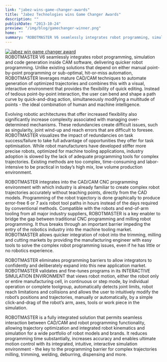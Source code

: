 ```yaml
---
link: "jabez-wins-game-changer-awards"
title: "Jabez Technologies wins Game Changer Awards"
description: ""
publishDate: "2013-10-24"
preview: "/img/blog/gamechanger-winner.png"
home: ""
summary: "ROBOTMASTER V6 seamlessly integrates robot programming, simulation and code generation inside CAM software, delivering quicker robot programming. Unlike existing solutions that depend on either manual point-by-point programming or sub-optimal, hit-or-miss automation, ROBOTMASTER leverages mature CAD/CAM techniques to automate generation of optimized trajectories."
---
```

<a href="https://www.roboticsbusinessreview.com/article/jabez_technologies_robotmaster_v6/" target="_blank"><img src="/img/blog/gamechanger-winner.png" alt="Jabez win game changer award"/></a> <br>
ROBOTMASTER V6 seamlessly integrates robot programming, simulation and code generation inside CAM software, delivering quicker robot programming. Unlike existing solutions that depend on either manual point-by-point programming or sub-optimal, hit-or-miss automation, ROBOTMASTER leverages mature CAD/CAM techniques to automate generation of optimized trajectories and combines this with a visual, interactive environment that provides the flexibility of quick editing. Instead of tedious point-by-point interaction, the user can bend and shape a path curve by quick-and-drag action, simultaneously modifying a multitude of points - the ideal combination of human and machine intelligence.

Evolving robotic architectures that offer increased flexibility also significantly increase complexity associated with managing over-determined mechanisms. These redundancies create difficult issues, such as singularity, joint wind-up and reach errors that are difficult to foresee. ROBOTMASTER visualizes the impact of redundancies on task success/failure to take full advantage of opportunities they offer for task optimisation. While robot manufacturers have developed stiffer more precise robots, optimized for machine tooling applications, industry adoption is slowed by the lack of adequate programming tools for complex trajectories. Existing methods are too complex, time-consuming and labor-intensive to be practical in today’s high mix, low volume production environment.

ROBOTMASTER integrates into the CAD/CAM CNC programming environment with which industry is already familiar to create complex robot trajectories accurately without teaching points, directly from the CAD models. Programming of the robot trajectory is done graphically to produce error-free 6 or 7 axis robot tool paths in hours instead of the days required by conventional methods. Compatible with the robots and end-of-arm tooling from all major industry suppliers, ROBOTMASTER is a key enabler to bridge the gap between traditional CNC programming and milling robot programming. It thus breaks through an important barrier impeding the entry of the robotics industry into the machine tooling market. ROBOTMASTER allows quicker integration of robot into the trimming, milling and cutting markets by providing the manufacturing engineer with easy tools to solve the complex robot programming issues, even if he has little or no robotics experience.

ROBOTMASTER eliminates programming barriers to allow integrators to confidently and deliberately expand into this new application market. ROBOTMASTER validates and fine-tunes programs in its INTERACTIVE SIMULATION ENVIRONMENT that views robot motion, either the robot only or entire manufacturing cell, in continuous or step mode, by individual operation or complete toolgroup, automatically detects joint limits, robot reach limitations and collisions and allows the user to intuitively modify the robot’s positions and trajectories, manually or automatically, by a simple click-and-drag of the robot’s arm, axes, tools or work piece in the simulation.

ROBOTMASTER is a fully integrated solution that permits seamless interaction between CAD/CAM and robot programming functionality, allowing trajectory optimization and integrated robot kinematics and simulation for a wide portfolio of robot models and brands. It reduces programming time substantially, increases accuracy and enables ultimate motion control with its integrated, intuitive, interactive simulation environment - the key to the programming barrier for complex trajectories milling, trimming, welding, deburring, dispensing and more.